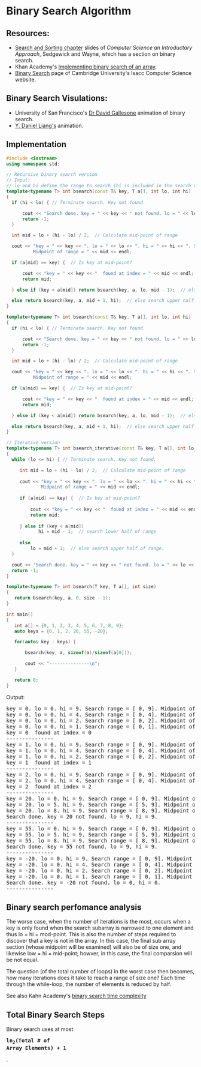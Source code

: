 # Binary Search Algorithm

## Resources:

* [Search and Sorting chapter](https://introcs.cs.princeton.edu/java/lectures/keynote/CS.11.SearchSort.pdf) slides of *Computer Science an Introductary Approach*, Sedgewick and Wayne, which has a section on binary search.
* Khan Academy's [Implementing binary search of an array](https://www.khanacademy.org/computing/computer-science/algorithms/binary-search/a/implementing-binary-search-of-an-array).
* [Binary Search](https://isaaccomputerscience.org/concepts/dsa_search_binary?examBoard=all&stage=all) page of Cambridge University's Isacc Computer Science website.

## Binary Search Visulations:

* University of San Francisco's [Dr David Gallesone](https://www.cs.usfca.edu/~galles/visualization/Search.html) animation of binary search.
* [Y. Daniel Liang's](https://yongdanielliang.github.io/animation/web/BinarySearchNew.html) animation.

## Implementation

```cpp
#include <iostream>
using namespace std;

// Recursive binary search version
// Input:
// lo and hi define the range to search (hi is included in the search range). 
template<typename T> int bsearch(const T& key, T a[], int lo, int hi) 
{
  if (hi < lo) { // Terminate search. Key not found.

      cout << "Search done. key = " << key << " not found. lo = " << lo << ", hi = " << hi << ".\n";
      return -1;
  }

  int mid = lo + (hi - lo) / 2;  // Calculate mid-point of range

  cout << "key = " << key << ". lo = " << lo << ". hi = " << hi << ". Search range = [ " << lo << ", " << hi << "].\
          Midpoint of range = " << mid << endl;

  if (a[mid] == key) {  // Is key at mid-point?

      cout << "key = " << key << "  found at index = " << mid << endl;
      return mid;

  } else if (key < a[mid]) return bsearch(key, a, lo, mid - 1);  // else search lower half of range

  else return bsearch(key, a, mid + 1, hi);  // else search upper half of range.
}

template<typename T> int bsearch(const T& key, T a[], int lo, int hi) 
{
  if (hi < lo) { // Terminate search. Key not found.

      cout << "Search done. key = " << key << " not found. lo = " << lo << ", hi = " << hi << ".\n";
      return -1;
  }

  int mid = lo + (hi - lo) / 2;  // Calculate mid-point of range

  cout << "key = " << key << ". lo = " << lo << ". hi = " << hi << ". Search range = [ " << lo << ", " << hi << "].\
          Midpoint of range = " << mid << endl;

  if (a[mid] == key) {  // Is key at mid-point?

      cout << "key = " << key << "  found at index = " << mid << endl;
      return mid;

  } else if (key < a[mid]) return bsearch(key, a, lo, mid - 1);  // else search lower half of range

  else return bsearch(key, a, mid + 1, hi);  // else search upper half of range.
}

// Iterative version
template<typename T> int bsearch_iterative(const T& key, T a[], int lo, int hi) 
{
  while (lo <= hi) { // Terminate search. Key not found.

     int mid = lo + (hi - lo) / 2;  // Calculate mid-point of range
   
     cout << "key = " << key << ". lo = " << lo << ". hi = " << hi << ". Search range = [ " << lo << ", " << hi << "].\
             Midpoint of range = " << mid << endl;
   
     if (a[mid] == key) {  // Is key at mid-point?
   
         cout << "key = " << key << "  found at index = " << mid << endl;
         return mid;
   
     } else if (key < a[mid])
            hi = mid - 1;  // search lower half of range
   
     else 
         lo = mid + 1;  // else search upper half of range.
  } 

  cout << "Search done. key = " << key << " not found. lo = " << lo << ", hi = " << hi << ".\n";
  return -1;
}

template<typename T> int bsearch(T key, T a[], int size)
{
   return bsearch(key, a, 0, size - 1);
}

int main()
{
   int a[] = {0, 1, 2, 3, 4, 5, 6, 7, 8, 9};
   auto keys = {0, 1, 2, 20, 55, -20};

   for(auto& key : keys) {

       bsearch(key, a, sizeof(a)/sizeof(a[0]));

       cout << "---------------\n";
   }

   return 0;
}
```

Output:

<pre>
key = 0. lo = 0. hi = 9. Search range = [ 0, 9]. Midpoint of range = 4
key = 0. lo = 0. hi = 4. Search range = [ 0, 4]. Midpoint of range = 2
key = 0. lo = 0. hi = 2. Search range = [ 0, 2]. Midpoint of range = 1
key = 0. lo = 0. hi = 1. Search range = [ 0, 1]. Midpoint of range = 0
key = 0  found at index = 0
---------------
key = 1. lo = 0. hi = 9. Search range = [ 0, 9]. Midpoint of range = 4
key = 1. lo = 0. hi = 4. Search range = [ 0, 4]. Midpoint of range = 2
key = 1. lo = 0. hi = 2. Search range = [ 0, 2]. Midpoint of range = 1
key = 1  found at index = 1
---------------
key = 2. lo = 0. hi = 9. Search range = [ 0, 9]. Midpoint of range = 4
key = 2. lo = 0. hi = 4. Search range = [ 0, 4]. Midpoint of range = 2
key = 2  found at index = 2
---------------
key = 20. lo = 0. hi = 9. Search range = [ 0, 9]. Midpoint of range = 4
key = 20. lo = 5. hi = 9. Search range = [ 5, 9]. Midpoint of range = 7
key = 20. lo = 8. hi = 9. Search range = [ 8, 9]. Midpoint of range = 8
Search done. key = 20 not found. lo = 9, hi = 9.
---------------
key = 55. lo = 0. hi = 9. Search range = [ 0, 9]. Midpoint of range = 4
key = 55. lo = 5. hi = 9. Search range = [ 5, 9]. Midpoint of range = 7
key = 55. lo = 8. hi = 9. Search range = [ 8, 9]. Midpoint of range = 8
Search done. key = 55 not found. lo = 9, hi = 9.
---------------
key = -20. lo = 0. hi = 9. Search range = [ 0, 9]. Midpoint of range = 4
key = -20. lo = 0. hi = 4. Search range = [ 0, 4]. Midpoint of range = 2
key = -20. lo = 0. hi = 2. Search range = [ 0, 2]. Midpoint of range = 1
key = -20. lo = 0. hi = 1. Search range = [ 0, 1]. Midpoint of range = 0
Search done. key = -20 not found. lo = 0, hi = 0.
---------------
</pre>

## Binary search perfomance analysis 

The worse case, when the number of iterations is the most, occurs when a key is only found when the search subarray is narrowed to one element and thus lo = hi = mod-point. This is also the number of steps required to discover that a key is not in the array.
In this case, the final sub array section (whose midpoint will be examined) will also be of size one, and likewise low = hi = mid-point; howver, in this case, the final comparsion will be not equal.

The question (of the total number of loops) in the worst case then becomes, how many iterations does it take to reach a range of size one? Each time through the while-loop, the number of elements is reduced by half.

See also Kahn Academy's [binary search time complexity](https://www.khanacademy.org/computing/computer-science/algorithms/binary-search/a/running-time-of-binary-search)

## Total Binary Search Steps

Binary search uses at most **<pre style='font-family: monospace'>ln<sub>2</sub>(Total # of Array Elements) + 1</pre>**.


